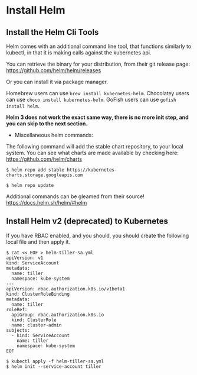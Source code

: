 # Install Helm

## Install the Helm Cli Tools

Helm comes with an additional command line tool, that functions similarly to kubectl, in that it is making calls against the kubernetes api.

You can retrieve the binary for your distribution, from their git release page:
https://github.com/helm/helm/releases

Or you can install it via package manager.

Homebrew users can use `brew install kubernetes-helm`.
Chocolatey users can use `choco install kubernetes-helm`.
GoFish users can use `gofish install helm`.

**Helm 3 does not work the exact same way, there is no more init step, and you can skip to the next section.**

* Miscellaneous helm commands:


The following command will add the stable chart repository, to your local system. You can see what charts are made available by checking here: https://github.com/helm/charts
```
$ helm repo add stable https://kubernetes-charts.storage.googleapis.com
```


```
$ helm repo update
```

Additional commands can be gleamed from their source!
https://docs.helm.sh/helm/#helm

## Install Helm v2 (deprecated) to Kubernetes

If you have RBAC enabled, and you should, you should create the following local file and then apply it.

```
$ cat << EOF > helm-tiller-sa.yml
apiVersion: v1
kind: ServiceAccount
metadata:
  name: tiller
  namespace: kube-system
---
apiVersion: rbac.authorization.k8s.io/v1beta1
kind: ClusterRoleBinding
metadata:
  name: tiller
roleRef:
  apiGroup: rbac.authorization.k8s.io
  kind: ClusterRole
  name: cluster-admin
subjects:
  - kind: ServiceAccount
    name: tiller
    namespace: kube-system
EOF
```

```
$ kubectl apply -f helm-tiller-sa.yml
$ helm init --service-account tiller
```

